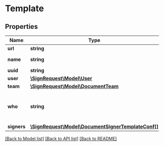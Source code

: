 # Template

## Properties
Name | Type | Description | Notes
------------ | ------------- | ------------- | -------------
**url** | **string** |  | [optional] 
**name** | **string** | Defaults to filename | [optional] 
**uuid** | **string** |  | [optional] 
**user** | [**\SignRequest\Model\User**](User.md) |  | [optional] 
**team** | [**\SignRequest\Model\DocumentTeam**](DocumentTeam.md) |  | [optional] 
**who** | **string** | &#x60;m&#x60;: only me, &#x60;mo&#x60;: me and others, &#x60;o&#x60;: only others | [optional] 
**signers** | [**\SignRequest\Model\DocumentSignerTemplateConf[]**](DocumentSignerTemplateConf.md) |  | [optional] 

[[Back to Model list]](../README.md#documentation-for-models) [[Back to API list]](../README.md#documentation-for-api-endpoints) [[Back to README]](../README.md)


